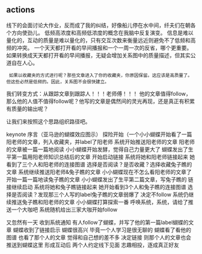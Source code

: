 ## actions
   线下的会面讨论大作业，反而成了我的纠结，好像船儿停在水中间，纤夫们在朝各个方向使劲儿。 低频高浓度和高频低浓度的概念在我脑中反复演变。
	 信息是难以量化的，互动的质量是难以量化的，只有交互次数来衡量远近则避免不了低频和高频的冲突。
	 一个天天都打开看的早间播报和一个一周一次的反省，哪个更重要。如果转换成天天都打开看的早间播报，无疑会增加关系图中的质量描述，但其实公道自在人心。
	 
	 如果以收藏夹的方式进行呢？那些文章进入了你的收藏夹，你原因保留。这应该是高质量了。但这些必然是低频的。因此，关系图不会很快建立。
	 
我们转变方式：从跟踪文章到跟踪人！！！老师傅！！！
他的文章值得follow，那么他的人值不值得follow呢？他写的文章是偶然间的灵光再现，还是真正有积累有质量的输出呢？

让我们来按照这个思路组织路径吧。

keynote
序言（亚马逊的蝴蝶效应图示）
探险开始（一个小小蝴蝶开始看了一篇阳老师的文章，列入收藏夹，并label了阳老师
系统开始推送阳老师的文章
阳老师的文章被一篇一篇地阅读
小小蝴蝶开始发酵，觉得自己力量更大了
蝴蝶发出了生平第一篇用阳老师知识总结后的文章
开始启动链接
系统将她和阳老师链接起来
她看到了三个人和阳老师的连接图谱
选择是否阅读？是否收藏？选择收藏兔子瞧的文章
系统继续推送阳老师&兔子瞧的文章
小小蝴蝶现在不怎么看阳老师的文章了
开始一篇一篇地读兔子瞧的文章
小小蝴蝶发出了生平第二篇文章，写兔子瞧的
链接继续启动
系统将她和兔子瞧链接起来
她开始看到3个人和兔子瞧的连接图谱
选择是否阅读？发现那三个人写的label兔子瞧的文章弱爆了
决定不follow
系统仍继续推送兔子瞧和阳老师的文章
小小蝴蝶打算探索一番
呼唤系统，系统，请给了推送一个大咖吧
系统随机给出三家大咖开始follow

又忽然有一天
收到系统通知
有人follow了蝴蝶，并写了他的第一篇label蝴蝶的文章
蝴蝶收到了链接启示
蝴蝶很高兴
毕竟一个人学习是很无聊的
蝴蝶看了看他的图谱
也看了那个人的文章
觉得和自己想的差不多
决定链接
则那个人的文章也会推送到蝴蝶这里
形成互动后
两个人约定线下见面
志趣相投，逐成真正好友


